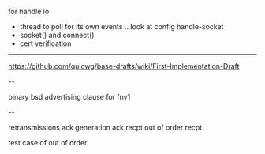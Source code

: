 
for handle io
* thread to poll for its own events .. look at config handle-socket
* socket() and connect()
* cert verification

---

https://github.com/quicwg/base-drafts/wiki/First-Implementation-Draft

--

binary bsd advertising clause for fnv1

--

retransmissions
ack generation
ack recpt
out of order recpt

test case of out of order





